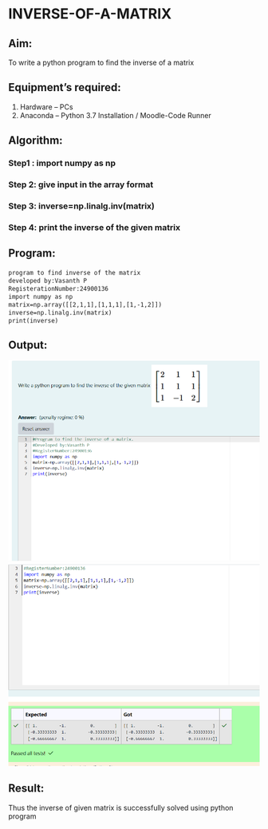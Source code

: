 # INVERSE-OF-A-MATRIX
## Aim:
To write a python program to find the inverse of a matrix
## Equipment’s required:
1. 	Hardware – PCs
2. 	Anaconda – Python 3.7 Installation / Moodle-Code Runner
## Algorithm:
### Step1 : import numpy as np
### Step 2: give input in the array format
### Step 3: inverse=np.linalg.inv(matrix)
### Step 4: print the inverse of the given matrix

## Program:
```
program to find inverse of the matrix
developed by:Vasanth P
RegisterationNumber:24900136
import numpy as np
matrix=np.array([[2,1,1],[1,1,1],[1,-1,2]])
inverse=np.linalg.inv(matrix)
print(inverse)
```
## Output:
![alt text](image.png)
![alt text](image-1.png)
## Result:
Thus the inverse of given matrix is successfully solved using python program

